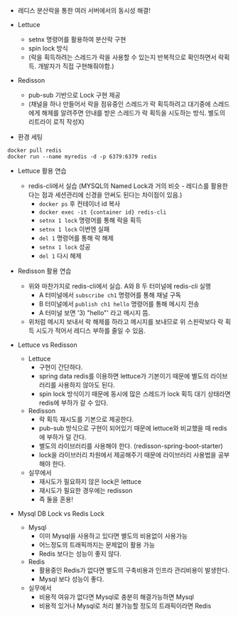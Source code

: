 * 레디스 분산락을 통한 여러 서버에서의 동시성 해결!

* Lettuce
  * setnx 명령어를 활용하여 분산락 구현
  * spin lock 방식 
  * (락을 획득하려는 스레드가 락을 사용할 수 있는지 반복적으로 확인하면서 락획득. 개발자가 직접 구현해줘야함.)
* Redisson
  * pub-sub 기반으로 Lock 구현 제공 
  * (채널을 하나 만들어서 락을 점유중인 스레드가 락 획득하려고 대기중에 스레드에게 해제를 알려주면 안내를 받은 스레드가 락 획득을 시도하는 방식. 별도의 리트라이 로직 작성X)

* 환경 세팅
```
docker pull redis
docker run --name myredis -d -p 6379:6379 redis
```

* Lettuce 활용 연습
  * redis-cli에서 실습 (MYSQL의 Named Lock과 거의 비슷 - 레디스를 활용한다는 점과 세션관리에 신경을 안써도 된다는 차이점이 있음.)
    * ```docker ps``` 후 컨테이너 id 복사
    * ```docker exec -it {container id} redis-cli```
    * ```setnx 1 lock``` 명령어를 통해 락을 획득
    * ```setnx 1 lock``` 이번엔 실패
    * ```del 1``` 명령어를 통해 락 해제
    * ```setnx 1 lock``` 성공
    * ```del 1``` 다시 해제

* Redisson 활용 연습
  * 위와 마찬가지로 redis-cli에서 실습. A와 B 두 터미널에 redis-cli 실행
    * A 터미널에서 ```subscribe ch1``` 명령어를 통해 채널 구독
    * B 터미널에서 ```publish ch1 hello``` 명령어를 통해 메시지 전송
    * A 터미널 보면 '3) "hello"' 라고 메시지 뜸.
  * 위처럼 메시지 보내서 락 해제를 하라고 메시지를 보내므로 위 스핀락보다 락 획득 시도가 적어서 레디스 부하를 줄일 수 있음.

* Lettuce vs Redisson
  * Lettuce
    * 구현이 간단하다.
    * spring data redis를 이용하면 lettuce가 기본이기 때문에 별도의 라이브러리를 사용하지 않아도 된다.
    * spin lock 방식이기 때문에 동시에 많은 스레드가 lock 획득 대기 상태라면 redis에 부하가 갈 수 있다.
  * Redisson
    * 락 획득 재시도를 기본으로 제공한다.
    * pub-sub 방식으로 구현이 되어있기 때문에 lettuce와 비교했을 때 redis에 부하가 덜 간다.
    * 별도의 라이브러리를 사용해야 한다. (redisson-spring-boot-starter)
    * lock을 라이브러리 차원에서 제공해주기 때문에 라이브러리 사용법을 공부해야 한다.
  * 실무에서
    * 재시도가 필요하지 않은 lock은 lettuce
    * 재시도가 필요한 경우에는 redisson
    * 즉 둘을 혼용!

* Mysql DB Lock vs Redis Lock
  * Mysql
    * 이미 Mysql을 사용하고 있다면 별도의 비용없이 사용가능
    * 어느정도의 트래픽까지는 문제없이 활용 가능
    * Redis 보다는 성능이 좋지 않다.
  * Redis
    * 활용중인 Redis가 없다면 별도의 구축비용과 인프라 관리비용이 발생한다.
    * Mysql 보다 성능이 좋다.
  * 실무에서
    * 비용적 여유가 없다면 Mysql로 충분히 해결가능하면 Mysql
    * 비용적 있거나 Mysql로 처리 불가능할 정도의 트래픽이라면 Redis